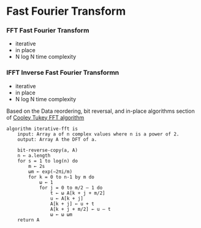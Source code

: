 # Fast Fourier Transform

### **FFT** Fast Fourier Transform
* iterative
* in place
* N log N time complexity

### **IFFT** Inverse Fast Fourier Transformn
* iterative
* in place
* N log N time complexity

Based on the Data reordering, bit reversal, and in-place algorithms section of
[Cooley Tukey FFT algorithm](https://en.wikipedia.org/wiki/Cooley-Tukey_FFT_algorithm)
```
algorithm iterative-fft is
    input: Array a of n complex values where n is a power of 2.
    output: Array A the DFT of a.

    bit-reverse-copy(a, A)
    n ← a.length
    for s = 1 to log(n) do
        m ← 2s
        ωm ← exp(−2πi/m)
        for k = 0 to n-1 by m do
            ω ← 1
            for j = 0 to m/2 – 1 do
                t ← ω A[k + j + m/2]
                u ← A[k + j]
                A[k + j] ← u + t
                A[k + j + m/2] ← u – t
                ω ← ω ωm
    return A
```
